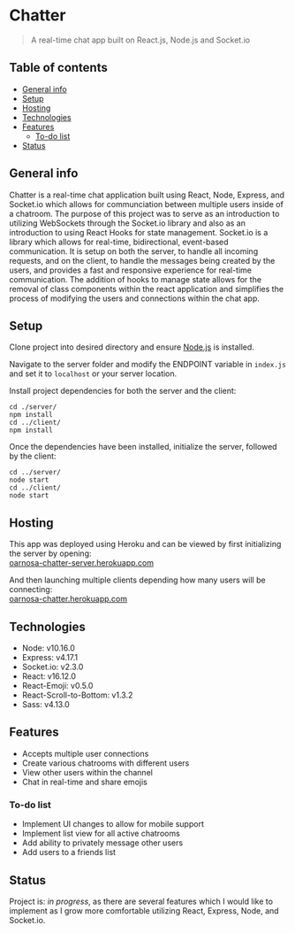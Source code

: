 # Chatter

> A real-time chat app built on React.js, Node.js and Socket.io

## Table of contents

- [General info](#general-info)
- [Setup](#setup)
- [Hosting](#hosting)
- [Technologies](#technologies)
- [Features](#features)
  - [To-do list](#to-do-list)
- [Status](#status)

## General info

Chatter is a real-time chat application built using React, Node, Express, and Socket.io which allows for communciation between multiple users inside of a chatroom. The purpose of this project was to serve as an introduction to utilizing WebSockets through the Socket.io library and also as an introduction to using React Hooks for state management. Socket.io is a library which allows for real-time, bidirectional, event-based communication. It is setup on both the server, to handle all incoming requests, and on the client, to handle the messages being created by the users, and provides a fast and responsive experience for real-time communication. The addition of hooks to manage state allows for the removal of class components within the react application and simplifies the process of modifying the users and connections within the chat app.

## Setup

Clone project into desired directory and ensure [Node.js](https://nodejs.org/en/download/) is installed.

Navigate to the server folder and modify the ENDPOINT variable in `index.js` and set it to `localhost` or your server location.

Install project dependencies for both the server and the client:

```
cd ./server/
npm install
cd ../client/
npm install
```

Once the dependencies have been installed, initialize the server, followed by the client:

```
cd ../server/
node start
cd ../client/
node start
```

## Hosting

This app was deployed using Heroku and can be viewed by first initializing the server by opening:  
[oarnosa-chatter-server.herokuapp.com](https://oarnosa-chatter-server.herokuapp.com/)

And then launching multiple clients depending how many users will be connecting:  
[oarnosa-chatter.herokuapp.com](https://oarnosa-chatter.herokuapp.com/)

## Technologies

- Node: v10.16.0
- Express: v4.17.1
- Socket.io: v2.3.0
- React: v16.12.0
- React-Emoji: v0.5.0
- React-Scroll-to-Bottom: v1.3.2
- Sass: v4.13.0

## Features

- Accepts multiple user connections
- Create various chatrooms with different users
- View other users within the channel
- Chat in real-time and share emojis

### To-do list

- Implement UI changes to allow for mobile support
- Implement list view for all active chatrooms
- Add ability to privately message other users
- Add users to a friends list

## Status

Project is: _in progress_, as there are several features which I would like to implement as I grow more comfortable utilizing React, Express, Node, and Socket.io.
